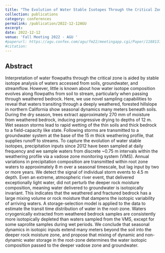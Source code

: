 ```yaml
---
title: "The Evolution of Water Stable Isotopes Through the Critical Zone: Direct Observations from a Vadose-Zone Monitoring System at the Eel River Critical Zone Observatory"
collection: publications
category: conferences
permalink: /publication/2022-12-12AGU
excerpt: 
date: 2022-12-12
venue: 'Fall Meeting 2022 - AGU '
#paperurl: https://agu.confex.com/agu/fm22/meetingapp.cgi/Paper/1188137
#citation: 
---
```


Abstract
---

Interpretation of water flowpaths through the critical zone is aided by stable isotope analysis of waters accessed from soils, groundwater, and streamflow. However, little is known about how water isotope composition evolves along flowpaths from soil to stream, particularly when passing through weathered bedrock. Here, we use novel sampling capabilities to reveal that waters transiting through a deeply weathered, forested hillslope in northern California show seasonal dynamics many meters beneath soils. During the dry season, trees extract approximately 270 mm of moisture from weathered bedrock, inducing progressive drying to depths of 12 m. Wet season storms lead to rapid wetting of the thin soils and thick bedrock to a field-capacity like state. Following storms are transmitted to a groundwater system at the base of the 15 m thick weathering profile, that supplies runoff to streams. To capture the evolution of water stable isotopes, precipitation inputs since 2012 have been sampled at daily frequency and we sample waters from discrete ~0.75 m intervals within the weathering profile via a vadose zone monitoring system (VMS). Annual variations in precipitation composition are transmitted within root zone waters to approximately 8 m over a seasonal timescale, but lag input by two or more years. We detect the signal of individual storm events to 4.5 m depth. Even an extreme, atmospheric river event, that delivered exceptionally light water, did not perturb the deeper rock moisture composition, meaning water delivered to groundwater is isotopically invariant. This indicates that the weathered and fractured bedrock has a large mixing volume or rock moisture that dampens the isotopic variability of arriving waters. A storage-selection model is applied to the data to estimate the transit time distribution of water in the root-zone. Waters cryogenically extracted from weathered bedrock samples are consistently more isotopically depleted than waters sampled from the VMS, except for some saprolite samples during wet periods. We conclude that seasonal dynamics in isotopic inputs extend many meters beyond the soil into the deeper rock moisture zone, and propose that mixing of dynamic and non-dynamic water storage in the root-zone determines the water isotopic composition passed to the deeper vadose zone and groundwater.
